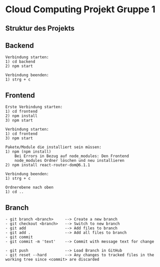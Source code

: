 # Cloud Computing Projekt Gruppe 1

## Struktur des Projekts

## Backend
    Verbindung starten: 
    1) cd backend
    2) npm start
    
    Verbindung beenden:
    1) strg + c 
    
## Frontend

    Erste Verbindung starten: 
    1) cd frontend
    2) npm install 
    3) npm start

    Verbindung starten: 
    1) cd frontend
    3) npm start
    
    Pakete/Module die installiert sein müssen: 
    1) npm (npm install)
        Bei Errors in Bezug auf node_modules: Den Frontend
        node_modules Ordner löschen und neu installieren
    2) npm install react-router-dom@6.1.1

    Verbindung beenden: 
    1) strg + c
    
    Ordnerebene nach oben
    1) cd ..
    
 ## Branch
    - git branch <branch>     --> Create a new branch
    - git checkout <branch>   --> Switch to new branch
    - git add                 --> Add files to branch 
    - git add .               --> Add all files to branch 
    - git commit              
    - git commit -m 'text'    --> Commit with message text for change 
   
    - git push                --> Load Branch in GitHub
    - git reset --hard        --> Any changes to tracked files in the working tree since <commit> are discarded


     
